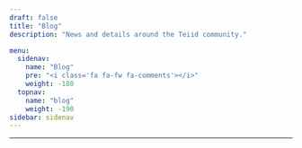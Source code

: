 ```yaml
---
draft: false
title: "Blog"
description: "News and details around the Teiid community."

menu:
  sidenav:
    name: "Blog"
    pre: "<i class='fa fa-fw fa-comments'></i>"
    weight: -180
  topnav:
    name: "blog"
    weight: -190
sidebar: sidenav
---
```


---